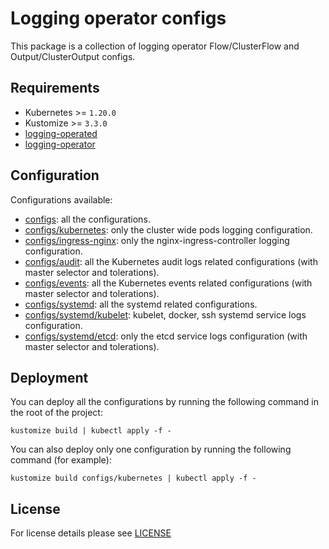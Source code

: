 # Logging operator configs

This package is a collection of logging operator Flow/ClusterFlow and Output/ClusterOutput configs.

## Requirements

- Kubernetes >= `1.20.0`
- Kustomize >= `3.3.0`
- [logging-operated](../logging-operated)
- [logging-operator](../logging-operator)

## Configuration

Configurations available:

- [configs](configs): all the configurations.
- [configs/kubernetes](configs/kubernetes): only the cluster wide pods logging configuration.
- [configs/ingress-nginx](configs/ingress-nginx): only the nginx-ingress-controller logging configuration.
- [configs/audit](configs/audit): all the Kubernetes audit logs related configurations (with master selector and tolerations).
- [configs/events](configs/events): all the Kubernetes events related configurations (with master selector and tolerations).
- [configs/systemd](configs/systemd): all the systemd related configurations.
- [configs/systemd/kubelet](configs/systemd/common): kubelet, docker, ssh systemd service logs configuration.
- [configs/systemd/etcd](configs/systemd/etcd): only the etcd service logs configuration (with master selector and tolerations).

## Deployment

You can deploy all the configurations by running the following command in the root of the project:

```shell
kustomize build | kubectl apply -f -
```

You can also deploy only one configuration by running the following command (for example):

```shell
kustomize build configs/kubernetes | kubectl apply -f -
```

## License

For license details please see [LICENSE](../../LICENSE)
